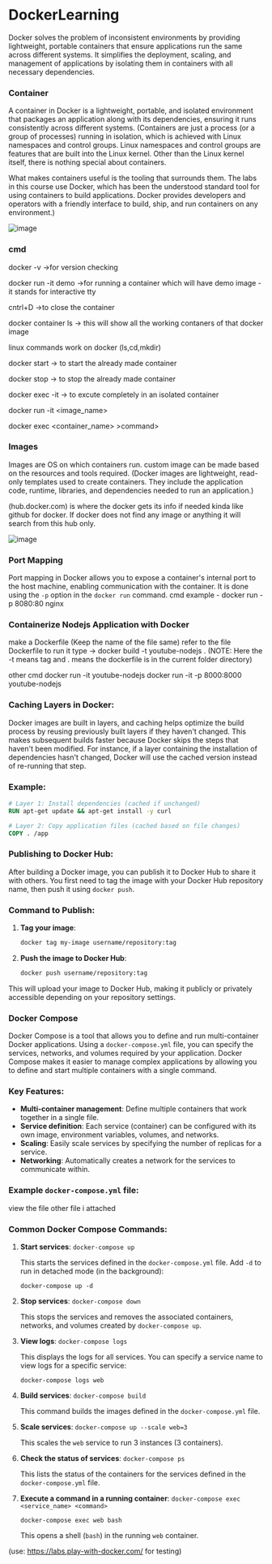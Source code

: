 # DockerLearning

Docker solves the problem of inconsistent environments by providing lightweight, portable containers that ensure applications run the same across different systems. It simplifies the deployment, scaling, and management of applications by isolating them in containers with all necessary dependencies.

### Container 
A container in Docker is a lightweight, portable, and isolated environment that packages an application along with its dependencies, ensuring it runs consistently across different systems.
(Containers are just a process (or a group of processes) running in isolation, which is achieved with Linux namespaces and control groups. Linux namespaces and control groups are features that are built into the Linux kernel. Other than the Linux kernel itself, there is nothing special about containers.

What makes containers useful is the tooling that surrounds them. The labs in this course use Docker, which has been the understood standard tool for using containers to build applications. Docker provides developers and operators with a friendly interface to build, ship, and run containers on any environment.)

![image](https://github.com/user-attachments/assets/88408f07-958d-4f88-93f0-e436055e491c)

### cmd
 docker -v          ->for version checking
 
 docker run -it demo        ->for running a container which  will have demo image  -it stands for interactive tty
 
 cntrl+D        ->to close the container
 
docker container ls          -> this will show all the working contaners of that docker image

linux commands work on docker (ls,cd,mkdir)

docker start       -> to start the already made container

docker stop       -> to stop the already made container

docker exec -it        -> to excute completely in an isolated container 

docker run -it <image_name>

docker exec <container_name> >command>

### Images
Images are OS on which containers run.
custom image can be made based on the resources and tools required.
(Docker images are lightweight, read-only templates used to create containers. They include the application code, runtime, libraries, and dependencies needed to run an application.)

(hub.docker.com) is where the docker gets its info if needed kinda like github for docker. If docker does not find any image or anything it will search from this hub only.

![image](https://github.com/user-attachments/assets/7910c58d-546f-487b-bd21-5f09ea283e89)

### Port Mapping
Port mapping in Docker allows you to expose a container's internal port to the host machine, enabling communication with the container. It is done using the `-p` option in the `docker run` command.
cmd example - docker run -p 8080:80 nginx

### Containerize Nodejs Application with Docker
 make a Dockerfile (Keep the name of the file same)
 refer to the file Dockerfile
 to run it type -> docker build -t youtube-nodejs . 
 (NOTE: Here the -t means tag and . means the dockerfile is in the current folder directory)

other cmd
docker run -it youtube-nodejs
docker run -it -p 8000:8000 youtube-nodejs

### Caching Layers in Docker:

Docker images are built in layers, and caching helps optimize the build process by reusing previously built layers if they haven't changed. This makes subsequent builds faster because Docker skips the steps that haven't been modified. For instance, if a layer containing the installation of dependencies hasn't changed, Docker will use the cached version instead of re-running that step.

### Example:

```dockerfile
# Layer 1: Install dependencies (cached if unchanged)
RUN apt-get update && apt-get install -y curl

# Layer 2: Copy application files (cached based on file changes)
COPY . /app
```

### Publishing to Docker Hub:

After building a Docker image, you can publish it to Docker Hub to share it with others. You first need to tag the image with your Docker Hub repository name, then push it using `docker push`.

### Command to Publish:

1. **Tag your image**:

    ```bash
    docker tag my-image username/repository:tag
    ```

2. **Push the image to Docker Hub**:

    ```bash
    docker push username/repository:tag
    ```


This will upload your image to Docker Hub, making it publicly or privately accessible depending on your repository settings.

### Docker Compose

Docker Compose is a tool that allows you to define and run multi-container Docker applications. Using a `docker-compose.yml` file, you can specify the services, networks, and volumes required by your application. Docker Compose makes it easier to manage complex applications by allowing you to define and start multiple containers with a single command.

### Key Features:

- **Multi-container management**: Define multiple containers that work together in a single file.
- **Service definition**: Each service (container) can be configured with its own image, environment variables, volumes, and networks.
- **Scaling**: Easily scale services by specifying the number of replicas for a service.
- **Networking**: Automatically creates a network for the services to communicate within.

### Example `docker-compose.yml` file:

view the file other file i attached
### Common Docker Compose Commands:

1. **Start services**:
    `docker-compose up`
    
    This starts the services defined in the `docker-compose.yml` file. Add `-d` to run in detached mode (in the background):
    
    `docker-compose up -d`
    
2. **Stop services**:
    `docker-compose down`
    
    This stops the services and removes the associated containers, networks, and volumes created by `docker-compose up`.
    
3. **View logs**:
    `docker-compose logs`
    
    This displays the logs for all services. You can specify a service name to view logs for a specific service:
    
    `docker-compose logs web`
    
4. **Build services**:
    `docker-compose build`
    
    This command builds the images defined in the `docker-compose.yml` file.
    
1. **Scale services**:
    `docker-compose up --scale web=3`
    
    This scales the `web` service to run 3 instances (3 containers).
    
6. **Check the status of services**:
    `docker-compose ps`
    
    This lists the status of the containers for the services defined in the `docker-compose.yml` file.
    
7. **Execute a command in a running container**:
    `docker-compose exec <service_name> <command>`
    
    `docker-compose exec web bash`
    
    This opens a shell (`bash`) in the running `web` container.

(use: https://labs.play-with-docker.com/ for testing)
